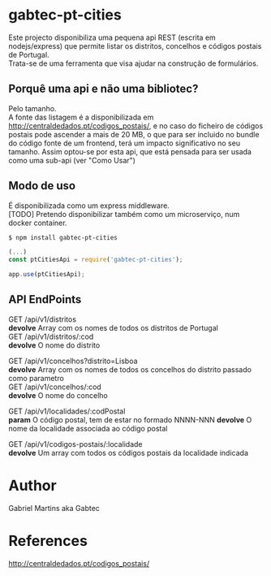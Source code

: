 # gabtec-pt-cities

Este projecto disponibiliza uma pequena api REST (escrita em nodejs/express) que permite listar os distritos, concelhos e códigos postais de Portugal.  
Trata-se de uma ferramenta que visa ajudar na construção de formulários.

## Porquê uma api e não uma bibliotec?

Pelo tamanho.  
A fonte das listagem é a disponibilizada em http://centraldedados.pt/codigos_postais/, e no caso do ficheiro de códigos postais pode ascender a mais de 20 MB, o que para ser incluido no bundle do código fonte de um frontend, terá um impacto significativo no seu tamanho.
Assim optou-se por esta api, que está pensada para ser usada como uma sub-api (ver "Como Usar")

## Modo de uso

É disponibilizada como um express middleware.  
[TODO] Pretendo disponibilizar também como um microserviço, num docker container.

```bash
$ npm install gabtec-pt-cities
```

```js
(...)
const ptCitiesApi = require('gabtec-pt-cities');

app.use(ptCitiesApi);
```

## API EndPoints

GET /api/v1/distritos  
 **devolve** Array com os nomes de todos os distritos de Portugal  
GET /api/v1/distritos/:cod  
 **devolve** O nome do distrito

GET /api/v1/concelhos?distrito=Lisboa  
 **devolve** Array com os nomes de todos os concelhos do distrito passado como parametro  
GET /api/v1/concelhos/:cod  
 **devolve** O nome do concelho

GET /api/v1/localidades/:codPostal  
 **param** O código postal, tem de estar no formado NNNN-NNN
**devolve** O nome da localidade associada ao código postal

GET /api/v1/codigos-postais/:localidade  
 **devolve** Um array com todos os códigos postais da localidade indicada

# Author

Gabriel Martins aka Gabtec

# References

http://centraldedados.pt/codigos_postais/
